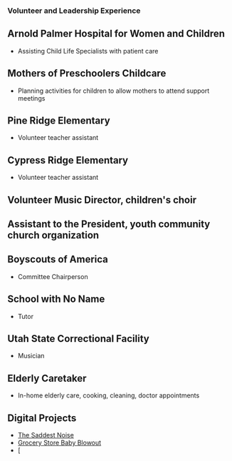 ### Volunteer and Leadership Experience
## Arnold Palmer Hospital for Women and Children 
* Assisting Child Life Specialists with patient care
## Mothers of Preschoolers Childcare  
* Planning activities for children to allow mothers to attend support meetings
## Pine Ridge Elementary 
* Volunteer teacher assistant
## Cypress Ridge Elementary
* Volunteer teacher assistant
## Volunteer Music Director, children's choir
## Assistant to the President, youth community church organization
## Boyscouts of America
* Committee Chairperson
## School with No Name
* Tutor
## Utah State Correctional Facility
* Musician
## Elderly Caretaker
* In-home elderly care, cooking, cleaning, doctor appointments 
## Digital Projects
* [The Saddest Noise](https://openprocessing.org/sketch/2602956)
* [Grocery Store Baby Blowout](bitsy)
* [
